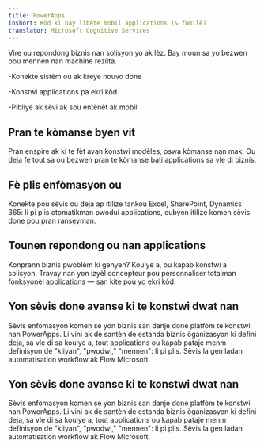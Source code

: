 ```yaml
---
title: PowerApps
inshort: Kòd ki bay libète mobil applications (& fòmilè)
translator: Microsoft Cognitive Services
---
```


Vire ou repondong biznis nan solisyon yo ak lèz. Bay moun sa yo bezwen pou mennen nan machine rezilta.

-Konekte sistèm ou ak kreye nouvo done

-Konstwi applications pa ekri kòd

-Pibliye ak sèvi ak sou entènèt ak mobil

## Pran te kòmanse byen vit
Pran enspire ak ki te fèt avan konstwi modèles, oswa kòmanse nan mak. Ou deja fè tout sa ou bezwen pran te kòmanse bati applications sa vle di biznis.

## Fè plis enfòmasyon ou
Konekte pou sèvis ou deja ap itilize tankou Excel, SharePoint, Dynamics 365: li pi plis otomatikman pwodui applications, oubyen itilize komen sèvis done pou pran ransèyman.

## Tounen repondong ou nan applications
Konprann biznis pwoblèm ki genyen? Koulye a, ou kapab konstwi a solisyon. Travay nan yon izyèl concepteur pou personnaliser totalman fonksyonèl applications — san kite pou yo ekri kòd.

## Yon sèvis done avanse ki te konstwi dwat nan
Sèvis enfòmasyon komen se yon biznis san danje done platfòm te konstwi nan PowerApps. Li vini ak dè santèn de estanda biznis òganizasyon ki defini deja, sa vle di sa koulye a, tout applications ou kapab pataje menm definisyon de "kliyan", "pwodwi," "mennen": li pi plis. Sèvis la gen ladan automatisation workflow ak Flow Microsoft.

## Yon sèvis done avanse ki te konstwi dwat nan
Sèvis enfòmasyon komen se yon biznis san danje done platfòm te konstwi nan PowerApps. Li vini ak dè santèn de estanda biznis òganizasyon ki defini deja, sa vle di sa koulye a, tout applications ou kapab pataje menm definisyon de "kliyan", "pwodwi," "mennen": li pi plis. Sèvis la gen ladan automatisation workflow ak Flow Microsoft.



